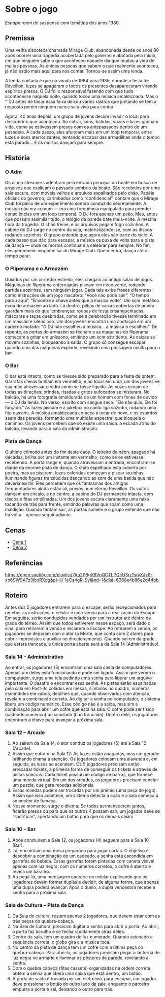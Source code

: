 # Sobre o jogo

*Escape room* de suspense com temática dos anos 1980.

## Premissa

Uma velha discoteca chamada Mirage Club, abandonada desde os anos 80 após ocorrer uma tragédia acobertada pelo governo e abafada pela mídia, em que ninguém sabe o que aconteceu naquele dia que mudou a vida de muitas pessoas. As únicas pessoas que sabem o que realmente aconteceu, já não estão mais aqui para nos contar. Tornou-se assim uma lenda.

A lenda contada é que na virada de 1984 para 1985, durante a festa de Réveillon, luzes se apagaram e todos os presentes desapareceram virando espíritos presos. O DJ foi o responsável fazendo com que tudo acontecesse naquela noite, quando tocou uma música amaldiçoada. Mas o ‘’’DJ antes de tocar essa faixa deixou vários rastros que juntando se tem a resposta porém ninguém nunca saiu vivo para contar.

Agora, 40 anos depois, um grupo de jovens decide invadir o local para descobrir o que aconteceu. Ao entrar, sons, batidas, vozes e luzes ganham vida, como se estivessem presos com os antepassados dentro de um pesadelo.
A cada passo, eles afundam mais em um loop temporal, entre luzes e sons aterrorizantes, tentando escapar das armadilhas onde o tempo está parado... E os mortos dançam para sempre.

## História

### O Adm

Os cinco streamers adentram pela entrada principal da boate em busca de arquivos que
explicam o passado sombrio da boate.
São recebidos por uma sala escura, com móveis velhos e arquivos espalhados pelo chão.
Papéis oficiais do governo, carimbados como “confidencial”, contam que o Mirage Club foi
palco de um experimento sonoro conduzido secretamente. A música não era comum — era
uma frequência manipulada para prender consciências em um loop temporal. O DJ fora
apenas um peão.
Mas, antes que possam assimilar tudo, o relógio da parede bate meia-noite. A mesma hora
da tragédia. O chão treme, e os arquivos pegam fogo sozinhos. A cabine do DJ surge no
centro da sala, materializando-se, com os discos rodando sozinhos.
O grupo entende que agora eles são parte do ciclo. A cada passo que dão para escapar, a
música os puxa de volta para a pista de dança — onde os mortos continuam a celebrar para
sempre.
No fim, eles percebem: ninguém sai do Mirage Club. Quem entra, dança até o tempo parar.

### O Fliperama e o Armazém

Guiados por um corredor estreito, eles chegam ao antigo salão de jogos. Máquinas de
fliperama enferrujadas piscam em neon verde, rodando partidas sozinhas, sem ninguém
jogar. Cada tela exibe frases diferentes, como instruções de um jogo macabro: “Você não
pode sair”, “O tempo parou aqui”, “Encontre a chave antes que a música volte”.
Um som metálico ecoa do armazém ao lado. Lá dentro, pilhas de caixas cobertas de poeira
guardam mais do que lembranças: roupas de festa ensanguentadas, máscaras e taças
quebradas, como se a celebração tivesse terminado em um massacre silencioso.
Um dos jovens encontra uma anotação em um caderno mofado: “O DJ não escolheu a
música… a música o escolheu”. De repente, as portas do armazém se fecham e as
máquinas do fliperama começam a gritar em uníssono, emitindo um som estridente. As
caixas se movem sozinhas, bloqueando a saída. O grupo só consegue escapar quando
uma das máquinas explode, revelando uma passagem oculta para o bar.

### O Bar

O bar está intacto, como se tivesse sido preparado para a festa de ontem. Garrafas cheias
brilham em vermelho, e ao tocar em uma, um dos jovens vê sua mão atravessar o vidro
como se fosse líquido. As vozes ecoam de todas as direções: brindes, risadas e gritos
sufocados se misturam.
No balcão, há uma fotografia emoldurada de um homem com fones de ouvido — o DJ da
lenda. No verso, escrito com sangue seco: “Ele não quis. Ele foi forçado.”
As luzes piscam e a jukebox no canto liga sozinha, rodando uma fita cassete. A música
amaldiçoada começa a tocar de novo, e os espíritos saem das paredes, formando uma
multidão espectral que bloqueia o caminho. Os jovens percebem que só existe uma saída: a
escada atrás do balcão, levando para a sala da administração.

### Pista de Dança

O último cômodo antes do fim deste caos. O letreiro de néon, apagado há décadas, brilha
por um instante em vermelho, como se os estivesse recebendo. A porta range e, quando
atravessam a entrada, encontram-se diante da enorme pista de dança. O chão espelhado
está coberto por poeira, mas ao pisarem, luzes coloridas começam a piscar sozinhas,
iluminando figuras translúcidas dançando ao som de uma batida que não deveria existir.
Eles percebem que os fantasmas dos antigos frequentadores ainda estão ali, presos num
eterno Réveillon. Os vultos dançam em círculo, e no centro, a cabine do DJ permanece
intacta, com discos e fitas empilhadas. Um dos jovens escuta claramente uma faixa tocando
de trás para frente, emitindo palavras que soam como uma maldição.
Quando tentam sair, as portas somem e o grupo entende que não há volta – apenas seguir
adiante.

## Cenas

- [Cena 1](./cena1.md)
- [Cena 2](./cena2.md)

## Referências 

https://open.spotify.com/playlist/7Au2P8gX6VpQCTLPQcU3rz?si=XJv9-xb6SWSA7z9iboRXdg&pi=U-1eCs4gR_Syi&nd=1&dlsi=6368e4b86e2d44bb

## Roteiro

Antes dos 5 jogadores entrarem para o escape, serão recepcionados para receber as instruções, o celular e uma venda para a realização do Escape.
Em seguida, serão conduzidos vendados por um instrutor até dentro da grade do térreo. Assim que todos estiverem nesse espaço, será dado o sinal para retirarem a venda e iniciarem o Escape.
Ao retirarem a venda, os jogadores se deparam com o ator (a Morte, que conta com 2 atores para cobrir imprevistos e auxiliar no direcionamento). Quando saírem da grade, que estará trancada, a única porta aberta será a da Sala 14 (Administrativo).

### Sala 14 – Administrativo

Ao entrar, os jogadores (5) encontram uma sala cheia de computadores. Apenas um deles está funcionando e pode ser ligado.
Assim que verem o computador, surge uma tela pedindo uma senha para liberar um arquivo importante. O desafio é encontrar essa senha. As pistas estão espalhadas pela sala em Post-its colados em mesas, símbolos no quadro, números escondidos em cabos, detalhes que, quando observados com atenção, revelam a combinação correta.
Ao digitar a senha no computador, o sistema libera um código numérico. Esse código não é a saída, mas sim a combinação para abrir um cofre que está na sala.
O cofre pode ser físico (cadeado numérico) ou simulado (baú trancado). Dentro dele, os jogadores encontram a chave para avançar à próxima sala.

### Sala 12 – Arcade

1. Ao saírem da Sala 14, o ator conduz os jogadores (5) até a Sala 12 (Arcade).
1. Assim que entram na Sala 12: As luzes estão apagadas, mas um gerador brilhando chama a atenção. Os jogadores colocam uma alavanca e, em seguida, as luzes se acendem. Os 5 jogadores precisam então arrecadar tickets, a primeira forma de conseguir  os tickets é através de pistas sonoras. Cada ticket possui um código de barras, que fornece uma moeda virtual. Em um dos arcades, os jogadores precisam concluir um puzzle, que gera moedas adicionais.
1. Essas moedas podem ser trocadas por um prêmio (uma peça do jogo). Assim que isso acontece, um sistema detecta a ação e a sala começa a se encher de fumaça.
1. Nesse momento, surge o dilema: Se todos permanecerem juntos, ficarão presos ou para que os outros 4 possam sair, um jogador deve se “sacrificar”, apertando um botão para que os demais saiam

### Sala 10 – Bar

1. Após concluírem a Sala 12, os jogadores (4) seguem para a Sala 10 (Bar).
1. Lá, encontram uma mesa preparada para jogar cartas. O objetivo é descobrir a combinação de um cadeado, a senha está escondida em garrafas de bebida. Essas garrafas foram pintadas com caneta visível apenas com luz negra, com os números corretos, o cofre é aberto e revela um baralho.
1. Ao pegá-lo, uma mensagem aparece no celular explicando que os jogadores devem formar duplas e decidir, de alguma forma, que apenas uma dupla poderá avançar.
 Após o duelo, a dupla vencedora recebe a senha para a próxima sala.

### Sala de Cultura – Pista de Dança

1. Da Sala de cultura, restam apenas 2 jogadores, que devem estar com as três peças do quebra-cabeça.
1. Na Sala de Cultura, precisam digitar a senha para abrir a porta. Ao abrir, a porta faz barulho e se fecha rapidamente atrás deles.
1. Dentro da sala, tem um quadro de luz numerado. Quando acionado a sequência correta, o globo gira e a música toca.
1. No centro da pista de dança tem um cofre com a última peça do quebra-cabeça. Para abri-lo, os jogadores precisam pegar a lanterna de luz negra no armário e iluminar os pôsteres da parede, revelando a senha.
1. Com o quebra cabeça (fitas cassete) organizadas na ordem correta, obtêm a senha que libera uma caixa que está dentro, um botão.
1. A porta de saída é travada por um eletroímã, para escapar, um jogador deve pressionar o botão do outro lado da sala, enquanto o parceiro empurra a porta e sai, deixando o outro para trás.

